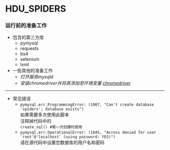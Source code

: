 # HDU_SPIDERS

### 运行前的准备工作
* 包含的第三方库
  * pymysql
  * requests
  * bs4
  * selenium 
  * lxml
* 一些其他的准备工作  
  * *打开服务mysqld*  
  * *安装chromedriver并将其添加至环境变量* *[chromedriver](https://sites.google.com/a/chromium.org/chromedriver/home)*  

- - -
* 常见错误
  * `pymysql.err.ProgrammingError: (1007, "Can't create database 'spiders'; database exists")`  
  如果需要多次使用此脚本  
  注释掉代码中的  
  `create_sql() #第一次创建时使用`
  * `pymysql.err.OperationalError: (1045, "Access denied for user 'root'@'localhost' (using password: YES)")`  
  请在源代码中设置您数据库的用户名和密码